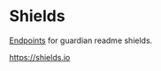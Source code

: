 # Shields

[Endpoints](https://shields.io/endpoint) for guardian readme shields.

https://shields.io
